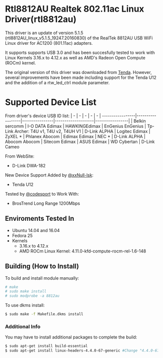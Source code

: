 # Rtl8812AU Realtek 802.11ac Linux Driver(rtl8812au)

This driver is an update of version 5.1.5 (rtl8812AU_linux_v5.1.5_19247.20160830) of the RealTek 8812AU USB WiFi Linux driver for AC1200 (801.11ac) adapters. 

It supports supports USB 3.0 and has been succesfully tested to work with Linux Kernels 3.16.x to 4.12.x as well as AMD's Radeon Open Compute (ROCm) kernel.

The original version of this driver was downloaded from [Tenda](http://www.tenda.com.cn/download/detail-2614.html).  However, several improvements have been made including support for the Tenda U12 and the addition of a rtw_led_ctrl module parameter.


# Supported Device List

From driver's device USB ID list:
| - | - | - | - | - |
-----------------|------------------|----------------|--------------------|-----------------|
| Belkin sercomm | I-O DATA Edimax  | HAWKINGEdimax  |  EnGenius EnGenius | Tp-Link Archer: T4U v1, T4U v2, T4UH V1
| D-Link ALPHA   | Logitec Edimax   | ZyXEL * 		 | 	Phlanex Abocom
| Edimax Edimax  | NEC *  			| D-Link ALPHA   |  Abocom Abocom 
| Sitecom Edimax | ASUS Edimax      | WD Cybertan    |  D-Link Cameo


From WebSite:
* D-Link DWA-182

New Device Support Added by [@xxNull-lsk](https://github.com/xxNull-lsk):
* Tenda U12

Tested by [@codesport](https://github.com/codesport) to Work With:
* BrosTrend Long Range 1200Mbps

## Enviroments Tested In
* Ubuntu 14.04 and 16.04
* Fedora 25
* Kernels
	* 3.16.x to 4.12.x
	* AMD ROCm Linux Kernel: 4.11.0-kfd-compute-rocm-rel-1.6-148

## Building (How to Install)

To build and install module manually:

``` sh
# make
# sudo make install
# sudo modprobe -a 8812au
```

To use dkms install:

``` sh
$ sudo make -f Makefile.dkms install
```

### Additional Info
You may have to install additional packages to complete the build:
``` sh
$ sudo apt-get install build-essential
$ sudo apt-get install linux-headers-4.4.0-67-generic #Change "4.4.0-67" to your desired kernel version
```